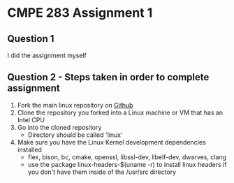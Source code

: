 # CMPE 283 Assignment 1

## Question 1
I did the assignment myself

## Question 2 - Steps taken in order to complete assignment
1. Fork the main linux repository on [Github](https://github.com/torvalds/linux)
2. Clone the repository you forked into a Linux machine or VM that has an Intel CPU
3. Go into the cloned repository
    - Directory should be called 'linux'
4. Make sure you have the Linux Kernel development dependencies installed
    - flex, bison, bc, cmake, openssl, libssl-dev, libelf-dev, dwarves, clang
    - use the package linux-headers-$(uname -r) to install linux headers if you don't have them inside of the /usr/src directory
